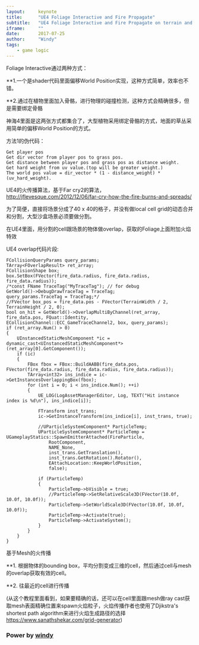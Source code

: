 ```yaml
---
layout:     keynote
title:      "UE4 Foliage Interactive and Fire Propagate"
subtitle:   "UE4 Foliage Interactive and Fire Propagate on terrain and mesh"
iframe:     ""
date:       2017-07-25
author:     "Windy"
tags:
    - game logic
---
```


Foliage Interactive通过两种方式：  

**1.一个是shader代码里面偏移World Position实现，这种方式简单，效率也不错。  

**2.通过在植物里面加入骨骼，进行物理的碰撞检测，这种方式会精确很多，但是需要绑定骨骼  

神海4里面是这两张方式都集合了，大型植物采用绑定骨骼的方式，地面的草丛采用简单的偏移World Position的方式。  

方法1的伪代码：
```
Get player pos
Get dir vector from player pos to grass pos.
Get distance between player pos and grass pos as distance weight.
Get hard weight from uv value.(top will be greater weight.)
The world pos value = dir_vector * (1 - distance_weight) * (uv_hard_weight).
```

UE4的火传播算法，基于Far cry2的算法，http://jflevesque.com/2012/12/06/far-cry-how-the-fire-burns-and-spreads/ 

为了简便，直接将场景分成了40 x 40的格子，并没有做local cell grid的动态合并和分割，大型沙盒场景必须要做分割。 

在UE4里面，用分割的cell跟场景的物体做overlap，获取的Foliage上面附加火焰特效

UE4 overlap代码片段: 
```
FCollisionQueryParams query_params;
TArray<FOverlapResult> ret_array;
FCollisionShape box;
box.SetBox(FVector(fire_data.radius, fire_data.radius, fire_data.radius));
/*const FName TraceTag("MyTraceTag"); // for debug
GetWorld()->DebugDrawTraceTag = TraceTag;
query_params.TraceTag = TraceTag;*/
//FVector box_pos = fire_data.pos - FVector(TerrainWidth / 2, TerrainHeight / 2, 0);
bool on_hit = GetWorld()->OverlapMultiByChannel(ret_array, fire_data.pos, FQuat::Identity, ECollisionChannel::ECC_GameTraceChannel2, box, query_params);
if (ret_array.Num() > 0)
{
    UInstancedStaticMeshComponent *ic = dynamic_cast<UInstancedStaticMeshComponent*>(ret_array[0].GetComponent());
    if (ic)
    {
        FBox fbox = FBox::BuildAABB(fire_data.pos, FVector(fire_data.radius, fire_data.radius, fire_data.radius));
        TArray<int32> ins_indice = ic->GetInstancesOverlappingBox(fbox);
        for (int i = 0; i < ins_indice.Num(); ++i)
        {
            UE_LOG(LogAssetManagerEditor, Log, TEXT("Hit instance index is %d\n"), ins_indice[i]);

            FTransform inst_trans;
            ic->GetInstanceTransform(ins_indice[i], inst_trans, true);

            //UParticleSystemComponent* ParticleTemp;
            UParticleSystemComponent* ParticleTemp = UGameplayStatics::SpawnEmitterAttached(FireParticle,
                RootComponent,
                NAME_None,
                inst_trans.GetTranslation(),
                inst_trans.GetRotation().Rotator(),
                EAttachLocation::KeepWorldPosition,
                false);

            if (ParticleTemp)
            {
                ParticleTemp->bVisible = true;
                //ParticleTemp->SetRelativeScale3D(FVector(10.0f, 10.0f, 10.0f));
                ParticleTemp->SetWorldScale3D(FVector(10.0f, 10.0f, 10.0f));
                ParticleTemp->Activate(true);
                ParticleTemp->ActivateSystem();
            }
        }
    }
}
```

基于Mesh的火传播  

**1. 根据物体的bounding box，平均分割变成三维的cell，然后通过cell与mesh的overlap获取有效的cell。  

**2. 往最近的cell进行传播  

(从这个教程里面看到，如果要精确的话，还可以在cell里面跟mesh做ray cast获取mesh表面精确位置来spawn火焰粒子，火焰传播作者也使用了Djikstra's shortest path algorithm来进行火焰生成路径的选择 https://www.sanathshekar.com/grid-generator)

### Power by [windy](http://windypaper.github.io)
